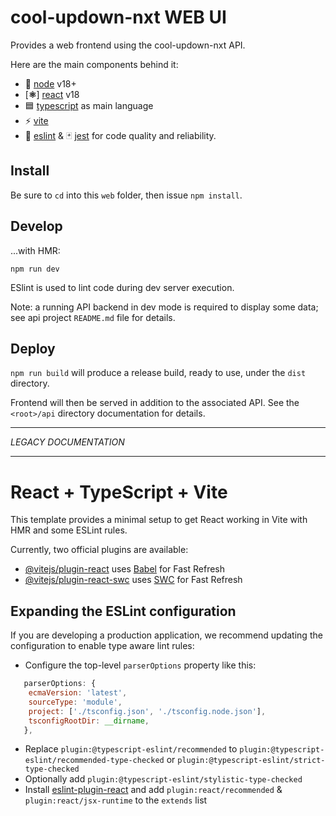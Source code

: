 # cool-updown-nxt WEB UI

Provides a web frontend using the cool-updown-nxt API.

Here are the main components behind it:
  - 💚 [node](https://nodejs.org/en) v18+
  - [__⚛__] [react](https://react.dev) v18
  - 🟦 [typescript](https://www.typescriptlang.org) as main language
  - ⚡ [vite](https://vitejs.dev)
  - 🔩 [eslint](https://eslint.org) & 🃏 [jest](https://jestjs.io) for code quality and reliability.

## Install

Be sure to `cd` into this `web` folder, then issue `npm install`.

## Develop

...with HMR:

`npm run dev`

ESlint is used to lint code during dev server execution.

Note: a running API backend in dev mode is required to display some data; see api project `README.md` file for details.

## Deploy

`npm run build` will produce a release build, ready to use, under the `dist` directory.

Frontend will then be served in addition to the associated API. See the `<root>/api` directory documentation for details.

---

*LEGACY DOCUMENTATION*

---

# React + TypeScript + Vite

This template provides a minimal setup to get React working in Vite with HMR and some ESLint rules.

Currently, two official plugins are available:

- [@vitejs/plugin-react](https://github.com/vitejs/vite-plugin-react/blob/main/packages/plugin-react/README.md) uses [Babel](https://babeljs.io/) for Fast Refresh
- [@vitejs/plugin-react-swc](https://github.com/vitejs/vite-plugin-react-swc) uses [SWC](https://swc.rs/) for Fast Refresh

## Expanding the ESLint configuration

If you are developing a production application, we recommend updating the configuration to enable type aware lint rules:

- Configure the top-level `parserOptions` property like this:

```js
   parserOptions: {
    ecmaVersion: 'latest',
    sourceType: 'module',
    project: ['./tsconfig.json', './tsconfig.node.json'],
    tsconfigRootDir: __dirname,
   },
```

- Replace `plugin:@typescript-eslint/recommended` to `plugin:@typescript-eslint/recommended-type-checked` or `plugin:@typescript-eslint/strict-type-checked`
- Optionally add `plugin:@typescript-eslint/stylistic-type-checked`
- Install [eslint-plugin-react](https://github.com/jsx-eslint/eslint-plugin-react) and add `plugin:react/recommended` & `plugin:react/jsx-runtime` to the `extends` list
